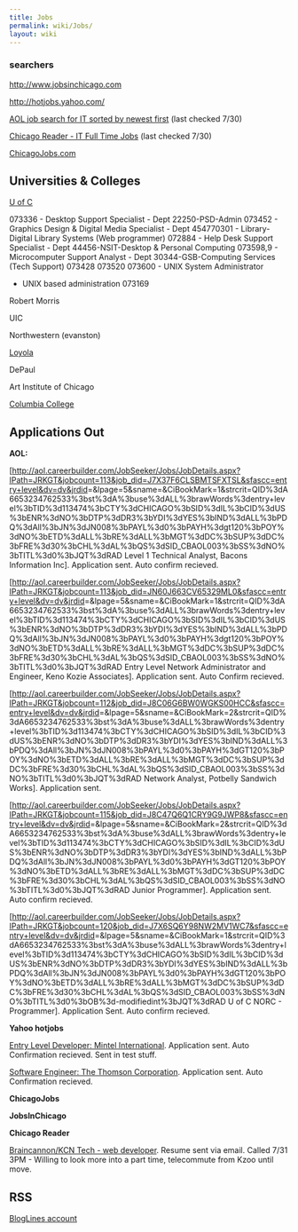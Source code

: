 ```yaml
---
title: Jobs
permalink: wiki/Jobs/
layout: wiki
---
```


### searchers

[<http://www.jobsinchicago.com>](http://www.jobsinchicago.com)

[<http://hotjobs.yahoo.com/>](http://hotjobs.yahoo.com/)

[AOL job search for IT sorted by newest
first](http://aol.careerbuilder.com/JobSeeker/Jobs/JobResults.aspx?sc=2&IPath=JRKGT&excrit=QID%3dA6653234762533%3bst%3dA%3buse%3dALL%3brawWords%3dentry+level%3bTID%3d113474%3bCTY%3dCHICAGO%3bSID%3dIL%3bCID%3dUS%3bENR%3dNO%3bDTP%3dDR3%3bYDI%3dYES%3bIND%3dALL%3bPDQ%3dAll%3bJN%3dJN008%3bPAYL%3d0%3bPAYH%3dGT120%3bPOY%3dNO%3bETD%3dALL%3bRE%3dALL%3bMGT%3dDC%3bSUP%3dDC%3bFRE%3d30%3bCHL%3dAL%3bQS%3dSID_CBAOL003%3bSS%3dNO%3bTITL%3d0%3bOB%3d-modifiedint%3bJQT%3dRAD&sd=2)
(last checked 7/30)

[Chicago Reader - IT Full Time
Jobs](http://classifieds.chicagoreader.com/gyrobase/Results?sort=date&subsection=oid%3A27048&jobType=Full-time)
(last checked 7/30)

[ChicagoJobs.com](http://www.chicagojobs.com/)

Universities & Colleges
-----------------------

[U of C](http://jobs.uchicago.com)

073336 - Desktop Support Specialist - Dept 22250-PSD-Admin 073452 -
Graphics Design & Digital Media Specialist - Dept 454770301 -
Library-Digital Library Systems (Web programmer) 072884 - Help Desk
Support Specialist - Dept 44456-NSIT-Desktop & Personal Computing
073598,9 - Microcomputer Support Analyst - Dept 30344-GSB-Computing
Services (Tech Support) 073428 073520 073600 - UNIX System Administrator
- UNIX based administration 073169

Robert Morris

UIC

Northwestern (evanston)

[Loyola](http://www.careers.luc.edu)

DePaul

Art Institute of Chicago

[Columbia College](http://www.colum.edu)

Applications Out
----------------

**AOL:**

\[<http://aol.careerbuilder.com/JobSeeker/Jobs/JobDetails.aspx?IPath=JRKGT&jobcount=113&job_did=J7X37F6CLSBMTSFXTSL&sfascc=entry+level&dv=dv&jrdid>=&lpage=5&sname=&CiBookMark=1&strcrit=QID%3dA6653234762533%3bst%3dA%3buse%3dALL%3brawWords%3dentry+level%3bTID%3d113474%3bCTY%3dCHICAGO%3bSID%3dIL%3bCID%3dUS%3bENR%3dNO%3bDTP%3dDR3%3bYDI%3dYES%3bIND%3dALL%3bPDQ%3dAll%3bJN%3dJN008%3bPAYL%3d0%3bPAYH%3dgt120%3bPOY%3dNO%3bETD%3dALL%3bRE%3dALL%3bMGT%3dDC%3bSUP%3dDC%3bFRE%3d30%3bCHL%3dAL%3bQS%3dSID\_CBAOL003%3bSS%3dNO%3bTITL%3d0%3bJQT%3dRAD
Level 1 Technical Analyst, Bacons Information Inc\]. Application sent.
Auto confirm recieved.

\[<http://aol.careerbuilder.com/JobSeeker/Jobs/JobDetails.aspx?IPath=JRKGT&jobcount=113&job_did=JN60J663CV65329ML0&sfascc=entry+level&dv=dv&jrdid>=&lpage=5&sname=&CiBookMark=1&strcrit=QID%3dA6653234762533%3bst%3dA%3buse%3dALL%3brawWords%3dentry+level%3bTID%3d113474%3bCTY%3dCHICAGO%3bSID%3dIL%3bCID%3dUS%3bENR%3dNO%3bDTP%3dDR3%3bYDI%3dYES%3bIND%3dALL%3bPDQ%3dAll%3bJN%3dJN008%3bPAYL%3d0%3bPAYH%3dgt120%3bPOY%3dNO%3bETD%3dALL%3bRE%3dALL%3bMGT%3dDC%3bSUP%3dDC%3bFRE%3d30%3bCHL%3dAL%3bQS%3dSID\_CBAOL003%3bSS%3dNO%3bTITL%3d0%3bJQT%3dRAD
Entry Level Network Administrator and Engineer, Keno Kozie Associates\].
Application sent. Auto Confirm recieved.

\[<http://aol.careerbuilder.com/JobSeeker/Jobs/JobDetails.aspx?IPath=JRKGT&jobcount=112&job_did=J8C06G6BW0WGKS00HCC&sfascc=entry+level&dv=dv&jrdid>=&lpage=5&sname=&CiBookMark=2&strcrit=QID%3dA6653234762533%3bst%3dA%3buse%3dALL%3brawWords%3dentry+level%3bTID%3d113474%3bCTY%3dCHICAGO%3bSID%3dIL%3bCID%3dUS%3bENR%3dNO%3bDTP%3dDR3%3bYDI%3dYES%3bIND%3dALL%3bPDQ%3dAll%3bJN%3dJN008%3bPAYL%3d0%3bPAYH%3dGT120%3bPOY%3dNO%3bETD%3dALL%3bRE%3dALL%3bMGT%3dDC%3bSUP%3dDC%3bFRE%3d30%3bCHL%3dAL%3bQS%3dSID\_CBAOL003%3bSS%3dNO%3bTITL%3d0%3bJQT%3dRAD
Network Analyst, Potbelly Sandwich Works\]. Application sent.

\[<http://aol.careerbuilder.com/JobSeeker/Jobs/JobDetails.aspx?IPath=JRKGT&jobcount=115&job_did=J8C47Q6Q1CRY9G9JWP8&sfascc=entry+level&dv=dv&jrdid>=&lpage=5&sname=&CiBookMark=2&strcrit=QID%3dA6653234762533%3bst%3dA%3buse%3dALL%3brawWords%3dentry+level%3bTID%3d113474%3bCTY%3dCHICAGO%3bSID%3dIL%3bCID%3dUS%3bENR%3dNO%3bDTP%3dDR3%3bYDI%3dYES%3bIND%3dALL%3bPDQ%3dAll%3bJN%3dJN008%3bPAYL%3d0%3bPAYH%3dGT120%3bPOY%3dNO%3bETD%3dALL%3bRE%3dALL%3bMGT%3dDC%3bSUP%3dDC%3bFRE%3d30%3bCHL%3dAL%3bQS%3dSID\_CBAOL003%3bSS%3dNO%3bTITL%3d0%3bJQT%3dRAD
Junior Programmer\]. Application sent. Auto confirm recieved.

\[<http://aol.careerbuilder.com/JobSeeker/Jobs/JobDetails.aspx?IPath=JRKGT&jobcount=120&job_did=J7X6SQ6Y98NW2MV1WC7&sfascc=entry+level&dv=dv&jrdid>=&lpage=5&sname=&CiBookMark=1&strcrit=QID%3dA6653234762533%3bst%3dA%3buse%3dALL%3brawWords%3dentry+level%3bTID%3d113474%3bCTY%3dCHICAGO%3bSID%3dIL%3bCID%3dUS%3bENR%3dNO%3bDTP%3dDR3%3bYDI%3dYES%3bIND%3dALL%3bPDQ%3dAll%3bJN%3dJN008%3bPAYL%3d0%3bPAYH%3dGT120%3bPOY%3dNO%3bETD%3dALL%3bRE%3dALL%3bMGT%3dDC%3bSUP%3dDC%3bFRE%3d30%3bCHL%3dAL%3bQS%3dSID\_CBAOL003%3bSS%3dNO%3bTITL%3d0%3bOB%3d-modifiedint%3bJQT%3dRAD
U of C NORC - Programmer\]. Application Sent. Auto confirm recieved.

**Yahoo hotjobs**

[Entry Level Developer: Mintel
International](http://hotjobs.yahoo.com/jobseeker/jobsearch/job_detail.html;_ylt=Aku3UOuK9wVOoSqW9Fh.mhf6Q6IX?job_id=J929456BZ).
Application sent. Auto Confirmation recieved. Sent in test stuff.

[Software Engineer: The Thomson
Corporation](http://hotjobs.yahoo.com/jobseeker/jobsearch/job_detail.html;_ylt=AqHbxD32ijFI0bB9t3yu7__6Q6IX?job_id=JNG99BOR0).
Application sent. Auto Confirmation recieved.

**ChicagoJobs**

**JobsInChicago**

**Chicago Reader**

[Braincannon/KCN Tech - web
developer](http://classifieds.chicagoreader.com/chicago/ViewAd?oid=oid%3A237134).
Resume sent via email. Called 7/31 3PM - Willing to look more into a
part time, telecommute from Kzoo until move.

RSS
---

[BlogLines account](http://www.bloglines.com/myblogs)
